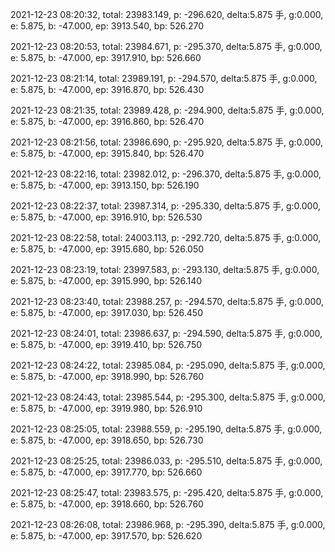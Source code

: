 2021-12-23 08:20:32, total: 23983.149, p: -296.620, delta:5.875 手, g:0.000, e: 5.875, b: -47.000, ep: 3913.540, bp: 526.270

2021-12-23 08:20:53, total: 23984.671, p: -295.370, delta:5.875 手, g:0.000, e: 5.875, b: -47.000, ep: 3917.910, bp: 526.660

2021-12-23 08:21:14, total: 23989.191, p: -294.570, delta:5.875 手, g:0.000, e: 5.875, b: -47.000, ep: 3916.870, bp: 526.430

2021-12-23 08:21:35, total: 23989.428, p: -294.900, delta:5.875 手, g:0.000, e: 5.875, b: -47.000, ep: 3916.860, bp: 526.470

2021-12-23 08:21:56, total: 23986.690, p: -295.920, delta:5.875 手, g:0.000, e: 5.875, b: -47.000, ep: 3915.840, bp: 526.470

2021-12-23 08:22:16, total: 23982.012, p: -296.370, delta:5.875 手, g:0.000, e: 5.875, b: -47.000, ep: 3913.150, bp: 526.190

2021-12-23 08:22:37, total: 23987.314, p: -295.330, delta:5.875 手, g:0.000, e: 5.875, b: -47.000, ep: 3916.910, bp: 526.530

2021-12-23 08:22:58, total: 24003.113, p: -292.720, delta:5.875 手, g:0.000, e: 5.875, b: -47.000, ep: 3915.680, bp: 526.050

2021-12-23 08:23:19, total: 23997.583, p: -293.130, delta:5.875 手, g:0.000, e: 5.875, b: -47.000, ep: 3915.990, bp: 526.140

2021-12-23 08:23:40, total: 23988.257, p: -294.570, delta:5.875 手, g:0.000, e: 5.875, b: -47.000, ep: 3917.030, bp: 526.450

2021-12-23 08:24:01, total: 23986.637, p: -294.590, delta:5.875 手, g:0.000, e: 5.875, b: -47.000, ep: 3919.410, bp: 526.750

2021-12-23 08:24:22, total: 23985.084, p: -295.090, delta:5.875 手, g:0.000, e: 5.875, b: -47.000, ep: 3918.990, bp: 526.760

2021-12-23 08:24:43, total: 23985.544, p: -295.300, delta:5.875 手, g:0.000, e: 5.875, b: -47.000, ep: 3919.980, bp: 526.910

2021-12-23 08:25:05, total: 23988.559, p: -295.190, delta:5.875 手, g:0.000, e: 5.875, b: -47.000, ep: 3918.650, bp: 526.730

2021-12-23 08:25:25, total: 23986.033, p: -295.510, delta:5.875 手, g:0.000, e: 5.875, b: -47.000, ep: 3917.770, bp: 526.660

2021-12-23 08:25:47, total: 23983.575, p: -295.420, delta:5.875 手, g:0.000, e: 5.875, b: -47.000, ep: 3918.660, bp: 526.760

2021-12-23 08:26:08, total: 23986.968, p: -295.390, delta:5.875 手, g:0.000, e: 5.875, b: -47.000, ep: 3917.570, bp: 526.620